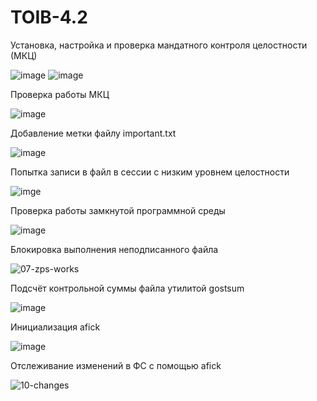 # TOIB-4.2
Установка, настройка и проверка мандатного контроля целостности (МКЦ)

![image](https://github.com/user-attachments/assets/784f127f-1594-4291-8419-54846ee234ec)
![image](https://github.com/user-attachments/assets/26204268-0809-45f4-b7ad-6f7251648250)

Проверка работы МКЦ

![image](https://github.com/user-attachments/assets/30918beb-3b73-4b10-b33d-b2e72e118677)

Добавление метки файлу important.txt

![image](https://github.com/user-attachments/assets/71950438-15f7-4271-b47e-3fe2c9fd967d)

Попытка записи в файл в сессии с низким уровнем целостности

![imge](https://github.com/user-attachments/assets/84811a31-0a4f-4db3-a8ce-0eb78249704a)

Проверка работы замкнутой программной среды

![image](https://github.com/user-attachments/assets/35790634-5bad-4a16-805c-b2859f6cfaa0)

Блокировка выполнения неподписанного файла

![07-zps-works](https://github.com/user-attachments/assets/0ede2e32-b772-4f59-bbf2-1df9e8cdec6e)

Подсчёт контрольной суммы файла утилитой gostsum

![image](https://github.com/user-attachments/assets/357a627b-53a8-4358-9f74-1ec3abf31782)

Инициализация afick

![image](https://github.com/user-attachments/assets/5d24c02f-da55-43f7-89ac-b51217548642)

Отслеживание изменений в ФС с помощью afick

![10-changes](https://github.com/user-attachments/assets/1981b38e-ec54-4ed1-8c1a-cf6f028cf4eb)
